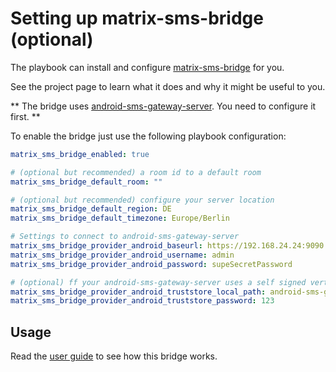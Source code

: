 # Setting up matrix-sms-bridge (optional)

The playbook can install and configure [matrix-sms-bridge](https://github.com/benkuly/matrix-sms-bridge) for you.

See the project page to learn what it does and why it might be useful to you.

** The bridge uses [android-sms-gateway-server](https://github.com/RebekkaMa/android-sms-gateway-server). You need to configure it first. **

To enable the bridge just use the following
playbook configuration:


```yaml
matrix_sms_bridge_enabled: true

# (optional but recommended) a room id to a default room
matrix_sms_bridge_default_room: "" 

# (optional but recommended) configure your server location
matrix_sms_bridge_default_region: DE
matrix_sms_bridge_default_timezone: Europe/Berlin

# Settings to connect to android-sms-gateway-server
matrix_sms_bridge_provider_android_baseurl: https://192.168.24.24:9090
matrix_sms_bridge_provider_android_username: admin
matrix_sms_bridge_provider_android_password: supeSecretPassword

# (optional) ff your android-sms-gateway-server uses a self signed vertificate, the bridge needs a "truststore". This can be the certificate itself. 
matrix_sms_bridge_provider_android_truststore_local_path: android-sms-gateway-server.p12
matrix_sms_bridge_provider_android_truststore_password: 123

```


## Usage

Read the [user guide](https://github.com/benkuly/matrix-sms-bridge/blob/master/README.md#user-guide) to see how this bridge works.
